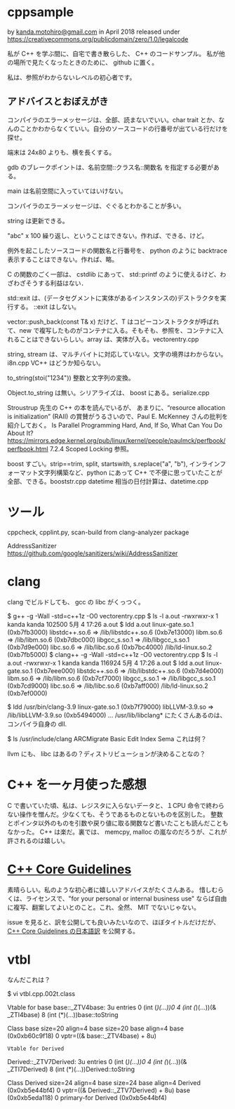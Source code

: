 # cppsample
by kanda.motohiro@gmail.com in April 2018
released under https://creativecommons.org/publicdomain/zero/1.0/legalcode

私が C++ を学ぶ間に、自宅で書き散らした、 C++ のコードサンプル。
私が他の場所で見たくなったときのために、 github に置く。

私は、参照がわからないレベルの初心者です。

アドバイスとおぼえがき
---------------------

コンパイラのエラーメッセージは、全部、読まないでいい。char trait とか、なんのことかわからなくていい。自分のソースコードの行番号が出ている行だけを探せ。

端末は 24x80 よりも、横を長くする。

gdb のブレークポイントは、名前空間::クラス名::関数名 を指定する必要がある。

main は名前空間に入っていてはいけない。

コンパイラのエラーメッセージは、ぐぐるとわかることが多い。

string は更新できる。

"abc" x 100 繰り返し、ということはできない。作れば、できる、けど。

例外を起こしたソースコードの関数名と行番号を、 python のように backtrace 表示することはできない。作れば、略。

C の関数のごく一部は、 cstdlib にあって、 std::printf のように使えるけど、わざわざそうする利益はない．

std::exit は、(データセグメントに実体があるインスタンスの)デストラクタを実行する。 ::exit はしない。

vector::push_back(const T& x) だけど、T はコピーコンストラクタが呼ばれて、new で複写したものがコンテナに入る。そもそも、参照を、コンテナに入れることはできないらしい。array は、実体が入る。vectorentry.cpp

string, stream は、マルチバイトに対応していない。文字の境界はわからない。i8n.cpp VC++ はどうか知らない。

to_string(stoi("1234")) 整数と文字列の変換。

Object.to_string は無い。シリアライズは、 boost にある。serialize.cpp

Stroustrup 先生の C++ の本を読んでいるが、 あまりに、“resource allocation is initialization” (RAII) の賞賛がうるさいので、Paul E. McKenney さんの批判を紹介しておく。
Is Parallel Programming Hard, And, If So, What Can You Do About It?
https://mirrors.edge.kernel.org/pub/linux/kernel/people/paulmck/perfbook/perfbook.html 
7.2.4 Scoped Locking 参照。

boost すごい。strip==trim, split, startswith, s.replace("a", "b"), インラインフォーマット文字列構築など、python にあって C++ で不便に思っていたことが全部、できる。booststr.cpp 
datetime 相当の日付計算は、datetime.cpp

ツール
=======

cppcheck, cpplint.py, scan-build from clang-analyzer package

AddressSanitizer https://github.com/google/sanitizers/wiki/AddressSanitizer

clang
=====

clang でビルドしても、 gcc の libc がくっつく。

$ g++ -g -Wall -std=c++1z -O0 vectorentry.cpp
$ ls -l a.out
-rwxrwxr-x 1 kanda kanda 102500  5月  4 17:26 a.out
$ ldd a.out
	linux-gate.so.1 (0xb7fb3000)
	libstdc++.so.6 => /lib/libstdc++.so.6 (0xb7e13000)
	libm.so.6 => /lib/libm.so.6 (0xb7dbc000)
	libgcc_s.so.1 => /lib/libgcc_s.so.1 (0xb7d9e000)
	libc.so.6 => /lib/libc.so.6 (0xb7bc4000)
	/lib/ld-linux.so.2 (0xb7fb5000)
$ clang++ -g -Wall -std=c++1z -O0 vectorentry.cpp
$ ls -l a.out
-rwxrwxr-x 1 kanda kanda 116924  5月  4 17:26 a.out
$ ldd a.out
	linux-gate.so.1 (0xb7eee000)
	libstdc++.so.6 => /lib/libstdc++.so.6 (0xb7d4e000)
	libm.so.6 => /lib/libm.so.6 (0xb7cf7000)
	libgcc_s.so.1 => /lib/libgcc_s.so.1 (0xb7cd9000)
	libc.so.6 => /lib/libc.so.6 (0xb7aff000)
	/lib/ld-linux.so.2 (0xb7ef0000)

$ ldd /usr/bin/clang-3.9
	linux-gate.so.1 (0xb7f79000)
	libLLVM-3.9.so => /lib/libLLVM-3.9.so (0xb5494000)
...
/usr/lib/libclang* にたくさんあるのは、コンパイラ自身の dll.

$ ls /usr/include/clang
ARCMigrate   Basic    Edit          Index    Sema
これは何？

llvm にも、 libc はあるの？ディストリビューションが決めることなの？

C++ を一ヶ月使った感想
======================

C で書いていた頃、私は、レジスタに入らないデータと、１CPU 命令で終わらない操作を憎んだ。少なくても、そうであるものとないものを区別した。
整数とポインタ以外のものを引数や戻り値に取る関数など書いたことも読んだこともなかった。
C++ は楽だ。裏では、 memcpy, malloc の嵐なのだろうが、これが許されるのは嬉しい。

[C++ Core Guidelines](https://github.com/isocpp/CppCoreGuidelines/blob/master/CppCoreGuidelines.md)
=======================

素晴らしい。私のような初心者に嬉しいアドバイスがたくさんある。
惜しむらくは、ライセンスで、"for your personal or internal business use" ならば自由に複写、翻案してよいとのこと。これ、全然、 MIT でないじゃない。

issue を見ると、訳を公開しても良いみたいなので、ほぼタイトルだけだが、[C++ Core Guidelines の日本語訳](https://github.com/Kanda-Motohiro/CppCoreGuidelines-Ja/blob/master/CppCoreGuidelines.md) を公開する。

vtbl
====

なんだこれは？

$ vi vtbl.cpp.002t.class

Vtable for base
base::_ZTV4base: 3u entries
0     (int (*)(...))0
4     (int (*)(...))(& _ZTI4base)
8     (int (*)(...))base::toString

Class base
   size=20 align=4
   base size=20 base align=4
base (0x0xb60c9f18) 0
    vptr=((& base::_ZTV4base) + 8u)

    Vtable for Derived

Derived::_ZTV7Derived: 3u entries
0     (int (*)(...))0
4     (int (*)(...))(& _ZTI7Derived)
8     (int (*)(...))Derived::toString

Class Derived
   size=24 align=4
   base size=24 base align=4
Derived (0x0xb5e44bf4) 0
    vptr=((& Derived::_ZTV7Derived) + 8u)
  base (0x0xb5eda118) 0
      primary-for Derived (0x0xb5e44bf4)


